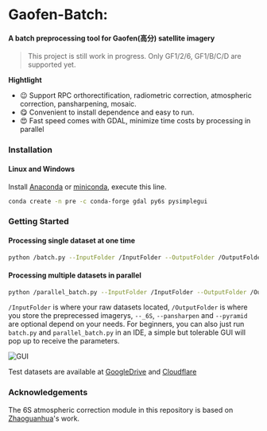 # Gaofen-Batch:
#### A batch preprocessing tool for Gaofen(高分) satellite imagery

>This project is still work in progress. Only GF1/2/6, GF1/B/C/D are supported yet.

**Hightlight**
- :wink: Support RPC orthorectification, radiometric correction, atmospheric correction, pansharpening, mosaic.
- :yum: Convenient to install dependence and easy to run.
- :heart_eyes: Fast speed comes with GDAL, minimize time costs by processing in parallel

### Installation
#### Linux and Windows

Install [Anaconda](https://docs.anaconda.com/anaconda/install/) or [miniconda](https://docs.conda.io/projects/conda/en/latest/user-guide/install/), execute this line.
```bash
conda create -n pre -c conda-forge gdal py6s pysimplegui
```

### Getting Started
#### Processing single dataset at one time
```bash
python /batch.py --InputFolder /InputFolder --OutputFolder /OutputFolder --_6S --pansharpen --pyramid
```
#### Processing multiple datasets in parallel
```bash
python /parallel_batch.py --InputFolder /InputFolder --OutputFolder /OutputFolder --_6S --pansharpen --pyramid --n_parallel 3
```
`/InputFolder` is where your raw datasets located,  `/OutputFolder` is where you store the preprecessed imagerys, `--_6S`, `--pansharpen` and `--pyramid` are optional depend on your needs.
For beginners, you can also just run `batch.py` and `parallel_batch.py` in an IDE, a simple but tolerable GUI will pop up to receive the parameters.


![GUI](doc/2020-12-28_15-34.png=250x250)

Test datasets are available at [GoogleDrive](https) and [Cloudflare](https)

### Acknowledgements

The 6S atmospheric correction module in this repository is based on [Zhaoguanhua](https://github.com/Zhaoguanhua/AtmosphericCorrection)'s work.
